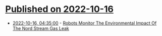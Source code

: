 # [Published on 2022-10-16](index.md)

* [2022-10-16, 04:35:00](https://soylentnews.org/article.pl?sid=22/10/15/197254&from=rss) - [Robots Monitor The Environmental Impact Of The Nord Stream Gas Leak](https://soylentnews.org/article.pl?sid=22/10/15/197254&from=rss)
